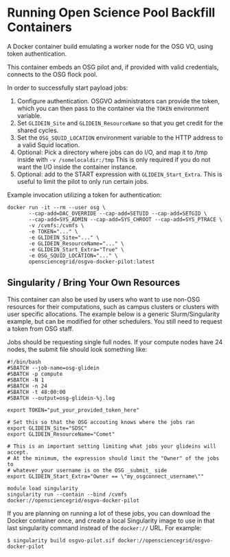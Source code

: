 Running Open Science Pool Backfill Containers
=============================================

A Docker container build emulating a worker node for the OSG VO, using token authentication.

This container embeds an OSG pilot and, if provided with valid credentials, connects to the OSG
flock pool.

In order to successfully start payload jobs:

1. Configure authentication. OSGVO administrators can provide the token, which you can then pass to the container via
   the `TOKEN` environment variable.
2. Set `GLIDEIN_Site` and `GLIDEIN_ResourceName` so that you get credit for the shared cycles.
3. Set the `OSG_SQUID_LOCATION` environment variable to the HTTP address to a valid Squid location.
4. Optional: Pick a directory where jobs can do I/O, and map it to /tmp inside with `-v /somelocaldir:/tmp`
   This is only required if you do not want the I/O inside the container instance.
5. Optional: add to the START expression with `GLIDEIN_Start_Extra`.
   This is useful to limit the pilot to only run certain jobs.

Example invocation utilizing a token for authentication:

```
docker run -it --rm --user osg \
       --cap-add=DAC_OVERRIDE --cap-add=SETUID --cap-add=SETGID \
       --cap-add=SYS_ADMIN --cap-add=SYS_CHROOT --cap-add=SYS_PTRACE \
       -v /cvmfs:/cvmfs \
       -e TOKEN="..." \
       -e GLIDEIN_Site="..." \
       -e GLIDEIN_ResourceName="..." \
       -e GLIDEIN_Start_Extra="True" \
       -e OSG_SQUID_LOCATION="..." \
       opensciencegrid/osgvo-docker-pilot:latest
```

Singularity / Bring Your Own Resources
--------------------------------------

This container can also be used by users who want to use non-OSG resources for their computations, such as campus
clusters or clusters with user specific allocations.
The example below is a generic Slurm/Singularity example, but can be modified for other schedulers.
You still need to request a token from OSG staff.

Jobs should be requesting single full nodes.
If your compute nodes have 24 nodes, the submit file should look something like:

```
#!/bin/bash
#SBATCH --job-name=osg-glidein
#SBATCH -p compute
#SBATCH -N 1
#SBATCH -n 24
#SBATCH -t 48:00:00
#SBATCH --output=osg-glidein-%j.log

export TOKEN="put_your_provided_token_here"

# Set this so that the OSG accouting knows where the jobs ran
export GLIDEIN_Site="SDSC"
export GLIDEIN_ResourceName="Comet"

# This is an important setting limiting what jobs your glideins will accept.
# At the minimum, the expression should limit the "Owner" of the jobs to 
# whatever your username is on the OSG _submit_ side
export GLIDEIN_Start_Extra="Owner == \"my_osgconnect_username\""

module load singularity
singularity run --contain --bind /cvmfs docker://opensciencegrid/osgvo-docker-pilot

```

If you are planning on running a lot of these jobs, you can download the Docker container once, and create a local
Singularity image to use in that last singularity command instead of the `docker://` URL.
For example:

```
$ singularity build osgvo-pilot.sif docker://opensciencegrid/osgvo-docker-pilot
```
